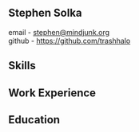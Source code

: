 ## Stephen Solka
email - stephen@mindjunk.org  
github - <https://github.com/trashhalo>

## Skills

## Work Experience

## Education